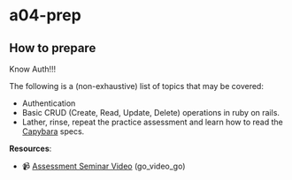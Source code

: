 # a04-prep

## How to prepare

Know Auth!!!

The following is a (non-exhaustive) list of topics that may be covered:

+ Authentication
+ Basic CRUD (Create, Read, Update, Delete) operations in ruby on rails.
+ Lather, rinse, repeat the practice assessment and learn how to read the [Capybara][capybara] specs.

**Resources**:
* :video_camera: [Assessment Seminar Video](https://vimeo.com/169371159) (go_video_go)

[capybara]: https://github.com/jnicklas/capybara
